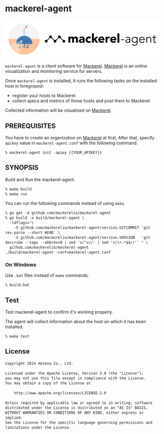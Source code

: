 mackerel-agent
===============

![agent-si](docs/images/agent-si.png "mackerel-agent")

`mackerel-agent` is a client software for [Mackerel](https://mackerel.io/).
[Mackerel](https://mackerel.io/) is an online visualization and monitoring service for servers.

Once `mackerel-agent` is installed, it runs the following tasks on the installed host in foreground:
- register your hosts to Mackerel
- collect specs and metrics of those hosts and post them to Mackerel

Collected information will be visualized on [Mackerel](https://mackerel.io/).

PREREQUISITES
-------------

You have to create an organization on [Mackerel](https://mackerel.io/) at first.
After that, specify `apikey` value in `mackerel-agent.conf` with the following command.

```
% mackerel-agent init -apiey {{YOUR_APIKEY}}
```

SYNOPSIS
--------

Build and Run the mackerel-agent.

```console
% make build
% make run
```

You can run the following commands instead of using `make`.

```console
% go get -d github.com/mackerelio/mackerel-agent
% go build -o build/mackerel-agent \
  -ldflags="\
    -X github.com/mackerelio/mackerel-agent/version.GITCOMMIT `git rev-parse --short HEAD` \
    -X github.com/mackerelio/mackerel-agent/version.VERSION   `git describe --tags --abbrev=0 | sed 's/^v//' | sed 's/\+.*$$//'` " \
  github.com/mackerelio/mackerel-agent
./build/mackerel-agent -conf=mackerel-agent.conf
```

### On Windows

Use `.bat` files instead of `make` commands.

```console
% build.bat
```

Test
----------

Test mackerel-agent to confirm it's working properly.

The agent will collect information about the host on which it has been installed.

```console
% make test
```

License
----------
```
Copyright 2014 Hatena Co., Ltd.

Licensed under the Apache License, Version 2.0 (the "License");
you may not use this file except in compliance with the License.
You may obtain a copy of the License at

    http://www.apache.org/licenses/LICENSE-2.0

Unless required by applicable law or agreed to in writing, software
distributed under the License is distributed on an "AS IS" BASIS,
WITHOUT WARRANTIES OR CONDITIONS OF ANY KIND, either express or implied.
See the License for the specific language governing permissions and
limitations under the License.
```
